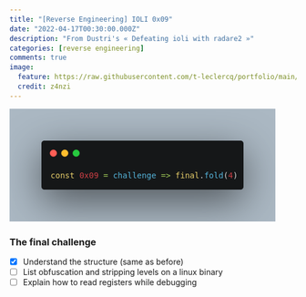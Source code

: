 ```yaml
---
title: "[Reverse Engineering] IOLI 0x09"
date: "2022-04-17T00:30:00.000Z"
description: "From Dustri's « Defeating ioli with radare2 »"
categories: [reverse engineering]
comments: true
image:
  feature: https://raw.githubusercontent.com/t-leclercq/portfolio/main/content/assets/0x09.png
  credit: z4nzi
---
```


![final challenge](https://raw.githubusercontent.com/t-leclercq/portfolio/main/content/assets/0x09.png)

### The final challenge

- [x] Understand the structure (same as before)
- [ ] List obfuscation and stripping levels on a linux binary
- [ ] Explain how to read registers while debugging